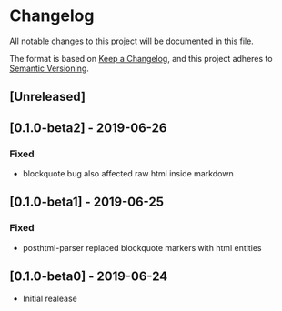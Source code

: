 # Changelog

All notable changes to this project will be documented in this file.

The format is based on [Keep a Changelog](https://keepachangelog.com/en/1.0.0/),
and this project adheres to [Semantic Versioning](https://semver.org/spec/v2.0.0.html).


## [Unreleased]


## [0.1.0-beta2] - 2019-06-26

### Fixed

- blockquote bug also affected raw html inside markdown


## [0.1.0-beta1] - 2019-06-25

### Fixed

- posthtml-parser replaced blockquote markers with html entities


## [0.1.0-beta0] - 2019-06-24

- Initial realease
